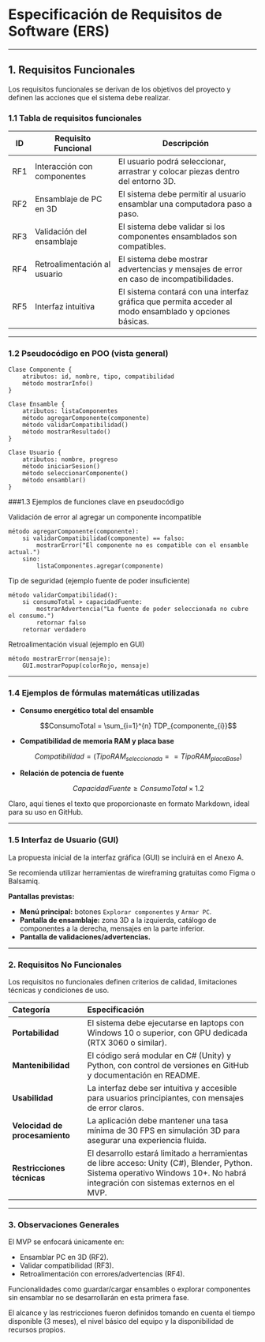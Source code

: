# Especificación de Requisitos de Software (ERS)

---

## 1. Requisitos Funcionales

Los requisitos funcionales se derivan de los objetivos del proyecto y definen las acciones que el sistema debe realizar.

### 1.1 Tabla de requisitos funcionales

| ID  | Requisito Funcional             | Descripción |
|-----|---------------------------------|-------------|
| RF1 | Interacción con componentes     | El usuario podrá seleccionar, arrastrar y colocar piezas dentro del entorno 3D. |
| RF2 | Ensamblaje de PC en 3D          | El sistema debe permitir al usuario ensamblar una computadora paso a paso. |
| RF3 | Validación del ensamblaje       | El sistema debe validar si los componentes ensamblados son compatibles. |
| RF4 | Retroalimentación al usuario    | El sistema debe mostrar advertencias y mensajes de error en caso de incompatibilidades. |
| RF5 | Interfaz intuitiva              | El sistema contará con una interfaz gráfica que permita acceder al modo ensamblado y opciones básicas. |

---

### 1.2 Pseudocódigo en POO (vista general)

```pseudo
Clase Componente {
    atributos: id, nombre, tipo, compatibilidad
    método mostrarInfo()
}

Clase Ensamble {
    atributos: listaComponentes
    método agregarComponente(componente)
    método validarCompatibilidad()
    método mostrarResultado()
}

Clase Usuario {
    atributos: nombre, progreso
    método iniciarSesion()
    método seleccionarComponente()
    método ensamblar()
}
```
###1.3 Ejemplos de funciones clave en pseudocódigo

Validación de error al agregar un componente incompatible
```pseudo
método agregarComponente(componente):
    si validarCompatibilidad(componente) == falso:
        mostrarError("El componente no es compatible con el ensamble actual.")
    sino:
        listaComponentes.agregar(componente)
```

Tip de seguridad (ejemplo fuente de poder insuficiente)
```pseudo
método validarCompatibilidad():
    si consumoTotal > capacidadFuente:
        mostrarAdvertencia("La fuente de poder seleccionada no cubre el consumo.")
        retornar falso
    retornar verdadero
```

Retroalimentación visual (ejemplo en GUI)
```pseudo
método mostrarError(mensaje):
    GUI.mostrarPopup(colorRojo, mensaje)
```

---

### 1.4 Ejemplos de fórmulas matemáticas utilizadas

* **Consumo energético total del ensamble**

    $$ConsumoTotal = \sum_{i=1}^{n} TDP_{componente_{i}}$$

* **Compatibilidad de memoria RAM y placa base**

    $$Compatibilidad = (TipoRAM_{seleccionada} == TipoRAM_{placaBase})$$

* **Relación de potencia de fuente**

    $$CapacidadFuente \ge ConsumoTotal \times 1.2$$

Claro, aquí tienes el texto que proporcionaste en formato Markdown, ideal para su uso en GitHub.

---

### 1.5 Interfaz de Usuario (GUI)

La propuesta inicial de la interfaz gráfica (GUI) se incluirá en el Anexo A.

Se recomienda utilizar herramientas de wireframing gratuitas como Figma o Balsamiq.

**Pantallas previstas:**

- **Menú principal:** botones `Explorar componentes` y `Armar PC`.
- **Pantalla de ensamblaje:** zona 3D a la izquierda, catálogo de componentes a la derecha, mensajes en la parte inferior.
- **Pantalla de validaciones/advertencias.**

---

### 2. Requisitos No Funcionales

Los requisitos no funcionales definen criterios de calidad, limitaciones técnicas y condiciones de uso.

| Categoría | Especificación |
| :--- | :--- |
| **Portabilidad** | El sistema debe ejecutarse en laptops con Windows 10 o superior, con GPU dedicada (RTX 3060 o similar). |
| **Mantenibilidad** | El código será modular en C# (Unity) y Python, con control de versiones en GitHub y documentación en README. |
| **Usabilidad** | La interfaz debe ser intuitiva y accesible para usuarios principiantes, con mensajes de error claros. |
| **Velocidad de procesamiento** | La aplicación debe mantener una tasa mínima de 30 FPS en simulación 3D para asegurar una experiencia fluida. |
| **Restricciones técnicas** | El desarrollo estará limitado a herramientas de libre acceso: Unity (C#), Blender, Python. Sistema operativo Windows 10+. No habrá integración con sistemas externos en el MVP. |

---

### 3. Observaciones Generales

El MVP se enfocará únicamente en:
- Ensamblar PC en 3D (RF2).
- Validar compatibilidad (RF3).
- Retroalimentación con errores/advertencias (RF4).

Funcionalidades como guardar/cargar ensambles o explorar componentes sin ensamblar no se desarrollarán en esta primera fase.

El alcance y las restricciones fueron definidos tomando en cuenta el tiempo disponible (3 meses), el nivel básico del equipo y la disponibilidad de recursos propios.
